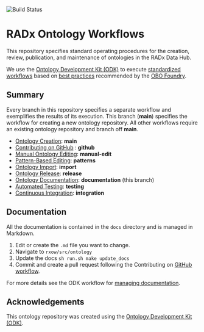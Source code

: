 
![Build Status](https://github.com/bmir-radx/radx-ontology-workflows/actions/workflows/qc.yml/badge.svg)
# RADx Ontology Workflows

This repository specifies standard operating procedures for the creation, review, publication, and maintenance of ontologies in the RADx Data Hub.

We use the [Ontology Development Kit (ODK)](https://github.com/INCATools/ontology-development-kit) to execute [standardized workflows](https://doi.org/10.1093/database/baac087) based on [best practices](https://obofoundry.org/principles/fp-000-summary.html) recommended by the [OBO Foundry](https://obofoundry.org/).

## Summary  

Every branch in this repository specifies a separate workflow and exemplifies the results of its execution.
This branch (**main**) specifies the workflow for creating a new ontology repository.
All other workflows require an existing ontology repository and branch off **main**.

- [Ontology Creation](https://github.com/bmir-radx/radx-ontology-workflows?tab=readme-ov-file#ontology-creation): **main**
- [Contributing on GitHub](https://github.com/bmir-radx/radx-ontology-workflows/tree/github) : **github**
- [Manual Ontology Editing](https://github.com/bmir-radx/radx-ontology-workflows/tree/edit): **manual-edit** 
- [Pattern-Based Editing](https://github.com/bmir-radx/radx-ontology-workflows/tree/patterns): **patterns**
- [Ontology Import](https://github.com/bmir-radx/radx-ontology-workflows/tree/import): **import**
- [Ontology Release](https://github.com/bmir-radx/radx-ontology-workflows/tree/release): **release**
- [Ontology Documentation](https://github.com/bmir-radx/radx-ontology-workflows/tree/documentation): **documentation** (this branch)
- [Automated Testing](https://github.com/bmir-radx/radx-ontology-workflows/tree/testing): **testing**
- [Continuous Integration](https://github.com/bmir-radx/radx-ontology-workflows/tree/integration): **integration**


## Documentation

All the documentation is contained in the `docs` directory and is managed in Markdown.

1. Edit or create the `.md` file you want to change. 
2. Navigate to `rxow/src/ontology`
3. Update the docs `sh run.sh make update_docs`
4. Commit and create a pull request following the Contributing on [GitHub workflow](https://github.com/bmir-radx/radx-ontology-workflows/tree/github).

For more details see the ODK workflow for [managing documentation](https://bmir-radx.github.io/radx-ontology-workflows/odk-workflows/ManageDocumentation/).

## Acknowledgements

This ontology repository was created using the [Ontology Development Kit (ODK)](https://github.com/INCATools/ontology-development-kit).
